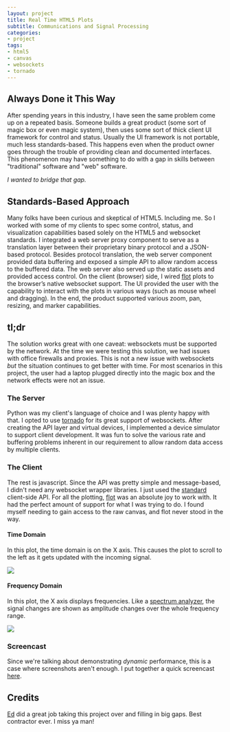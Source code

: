 ```yaml
---
layout: project
title: Real Time HTML5 Plots
subtitle: Communications and Signal Processing
categories:
- project
tags:
- html5
- canvas
- websockets
- tornado
---
```


## Always Done it This Way
After spending years in this industry, I have seen the same problem come up on a repeated basis. Someone builds a great product (some sort of magic box or even magic system), then uses some sort of thick client UI framework for control and status. Usually the UI framework is not portable, much less standards-based. This happens even when the product owner goes through the trouble of providing clean and documented interfaces. This phenomenon may have something to do with a gap in skills between "traditional" software and "web" software.

_I wanted to bridge that gap._

## Standards-Based Approach
Many folks have been curious and skeptical of HTML5. Including me. So I worked with some of my clients to spec some control, status, and visualization capabilities based solely on the HTML5 and websocket standards. I integrated a web server proxy component to serve as a translation layer between their proprietary binary protocol and a JSON-based protocol. Besides protocol translation, the web server component provided data buffering and exposed a simple API to allow random access to the buffered data. The web server also served up the static assets and provided access control. On the client (browser) side, I wired [flot][flot] plots to the browser’s native websocket support. The UI provided the user with the capability to interact with the plots in various ways (such as mouse wheel and dragging). In the end, the product supported various zoom, pan, resizing, and marker capabilities.

## tl;dr
The solution works great with one caveat: websockets must be supported by the network. At the time we were testing this solution, we had issues with office firewalls and proxies. This is not a new issue with websockets _but_ the situation continues to get better with time. For most scenarios in this project, the user had a laptop plugged directly into the magic box and the network effects were not an issue.

### The Server
Python was my client's language of choice and I was plenty happy with that. I opted to use [tornado][tornado] for its great support of websockets. After creating the API layer and virtual devices, I implemented a device simulator to support client development. It was fun to solve the various rate and buffering problems inherent in our requirement to allow random data access by multiple clients.

### The Client
The rest is javascript. Since the API was pretty simple and message-based, I didn't need any websocket wrapper libraries. I just used the [standard][ws] client-side API. For all the plotting, [flot][flot] was an absolute joy to work with. It had the perfect amount of support for what I was trying to do. I found myself needing to gain access to the raw canvas, and flot never stood in the way.


#### Time Domain
In this plot, the time domain is on the X axis. This causes the plot to scroll to the left as it gets updated with the incoming signal.

![][td]

#### Frequency Domain
In this plot, the X axis displays frequencies. Like a [spectrum analyzer][sa], the signal changes are shown as amplitude changes over the whole frequency range.

![][fd]

### Screencast
Since we're talking about demonstrating _dynamic_ performance, this is a case where screenshots aren't enough. I put together a quick screencast [here][yt].

## Credits
[Ed][ed] did a great job taking this project over and filling in big gaps. Best contractor ever. I miss ya man!

[flot]: http://www.flotcharts.org/
[tornado]: http://www.tornadoweb.org/en/stable/
[ws]: http://www.w3.org/TR/websockets/
[yt]: http://www.youtube.com/watch?v=oPfhCQVkVqY
[td]: /assets/images/timedomain.png
[sa]: http://en.wikipedia.org/wiki/Spectrum_analyzer
[fd]: /assets/images/freqdomain.png
[ed]: https://github.com/eBurns
